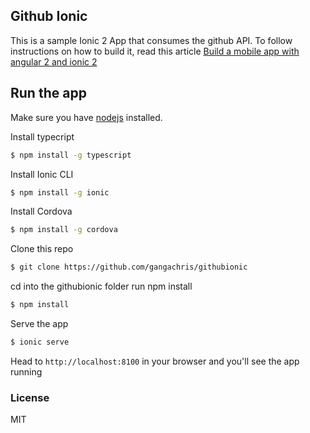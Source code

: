 ## Github Ionic
This is a sample Ionic 2 App that consumes the github API. To follow instructions on how to build it, read this article [Build a mobile app with angular 2 and ionic 2](https://scotch.io/tutorials/build-a-mobile-app-with-angular-2-and-ionic-2)

## Run the app
Make sure you have [nodejs](https://nodejs.org/en/) installed.

Install typecript
```bash
$ npm install -g typescript
```

Install Ionic CLI
```bash
$ npm install -g ionic
```

Install Cordova
```bash
$ npm install -g cordova
```

Clone this repo
```bash
$ git clone https://github.com/gangachris/githubionic
```

cd into the githubionic folder run npm install
```bash
$ npm install
```

Serve the app
```bash
$ ionic serve
```

Head to `http://localhost:8100` in your browser and you'll see the app running

### License
MIT